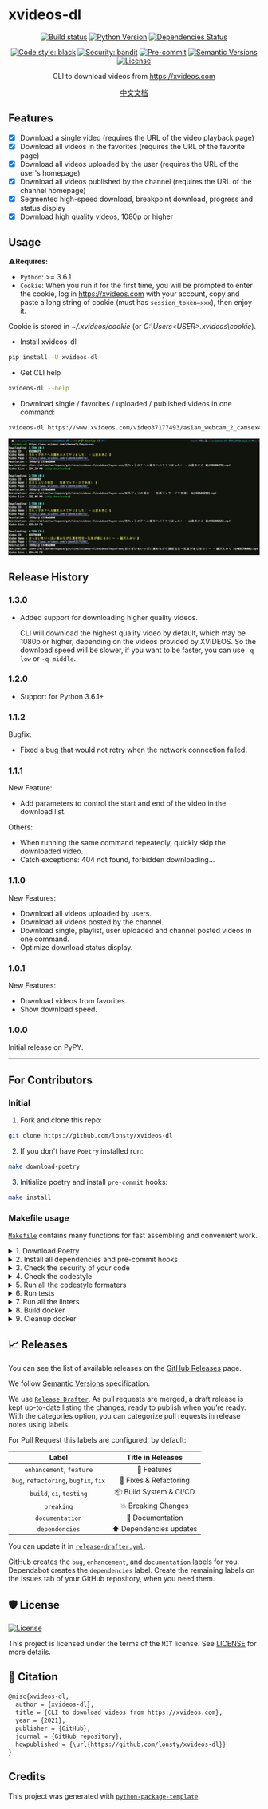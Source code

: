 # xvideos-dl

<div align="center">

[![Build status](https://github.com/lonsty/xvideos-dl/workflows/build/badge.svg?branch=master&event=push)](https://github.com/lonsty/xvideos-dl/actions?query=workflow%3Abuild)
[![Python Version](https://img.shields.io/pypi/pyversions/xvideos-dl.svg)](https://pypi.org/project/xvideos-dl/)
[![Dependencies Status](https://img.shields.io/badge/dependencies-up%20to%20date-brightgreen.svg)](https://github.com/lonsty/xvideos-dl/pulls?utf8=%E2%9C%93&q=is%3Apr%20author%3Aapp%2Fdependabot)

[![Code style: black](https://img.shields.io/badge/code%20style-black-000000.svg)](https://github.com/psf/black)
[![Security: bandit](https://img.shields.io/badge/security-bandit-green.svg)](https://github.com/PyCQA/bandit)
[![Pre-commit](https://img.shields.io/badge/pre--commit-enabled-brightgreen?logo=pre-commit&logoColor=white)](https://github.com/lonsty/xvideos-dl/blob/master/.pre-commit-config.yaml)
[![Semantic Versions](https://img.shields.io/badge/%F0%9F%9A%80-semantic%20versions-informational.svg)](https://github.com/lonsty/xvideos-dl/releases)
[![License](https://img.shields.io/github/license/lonsty/xvideos-dl)](https://github.com/lonsty/xvideos-dl/blob/master/LICENSE)

CLI to download videos from https://xvideos.com

</div>

<div align="center"><a href="https://github.com/lonsty/xvideos-dl/blob/master/README_CN.md">中文文档</a></div>

## Features

- [X] Download a single video (requires the URL of the video playback page)
- [X] Download all videos in the favorites (requires the URL of the favorite page)
- [X] Download all videos uploaded by the user (requires the URL of the user's homepage)
- [X] Download all videos published by the channel (requires the URL of the channel homepage)
- [X] Segmented high-speed download, breakpoint download, progress and status display
- [x] Download high quality videos, 1080p or higher

## Usage

⚠️**Requires:**

- `Python`: >= 3.6.1
- `Cookie`: When you run it for the first time, you will be prompted to enter the cookie, log in https://xvideos.com with your account, copy and paste a long string of cookie (must has `session_token=xxx`), then enjoy it.

Cookie is stored in *~/.xvideos/cookie* (or *C:\Users\<USER>\.xvideos\cookie*).

- Install xvideos-dl

```bash
pip install -U xvideos-dl
```

- Get CLI help

```bash
xvideos-dl --help
```

- Download single / favorites / uploaded / published videos in one command:

```bash
xvideos-dl https://www.xvideos.com/video37177493/asian_webcam_2_camsex4u.life https://www.xvideos.com/favorite/71879935/_ https://www.xvideos.com/profiles/mypornstation https://www.xvideos.com/channels/av69tv  
```

![demo](demo_2.jpeg)

## Release History

### 1.3.0

- Added support for downloading higher quality videos. 

  CLI will download the highest quality video by default, which may be 1080p or higher, depending on the videos provided by XVIDEOS.
  So the download speed will be slower, if you want to be faster, you can use `-q low` or `-q middle`.

### 1.2.0

- Support for Python 3.6.1+

### 1.1.2

Bugfix:

- Fixed a bug that would not retry when the network connection failed.

### 1.1.1

New Feature:

- Add parameters to control the start and end of the video in the download list.

Others:

- When running the same command repeatedly, quickly skip the downloaded video.
- Catch exceptions: 404 not found, forbidden downloading...

### 1.1.0

New Features:

- Download all videos uploaded by users.
- Download all videos posted by the channel.
- Download single, playlist, user uploaded and channel posted videos in one command.
- Optimize download status display.

### 1.0.1

New Features:

- Download videos from favorites.
- Show download speed.

### 1.0.0

Initial release on PyPY.

<hr>

## For Contributors

### Initial

1. Fork and clone this repo:

```bash
git clone https://github.com/lonsty/xvideos-dl
```

2. If you don't have `Poetry` installed run:

```bash
make download-poetry
```

3. Initialize poetry and install `pre-commit` hooks:

```bash
make install
```

### Makefile usage

[`Makefile`](https://github.com/lonsty/xvideos-dl/blob/master/Makefile) contains many functions for fast assembling and convenient work.

<details>
<summary>1. Download Poetry</summary>
<p>

```bash
make download-poetry
```

</p>
</details>

<details>
<summary>2. Install all dependencies and pre-commit hooks</summary>
<p>

```bash
make install
```

If you do not want to install pre-commit hooks, run the command with the NO_PRE_COMMIT flag:

```bash
make install NO_PRE_COMMIT=1
```

</p>
</details>

<details>
<summary>3. Check the security of your code</summary>
<p>

```bash
make check-safety
```

This command launches a `Poetry` and `Pip` integrity check as well as identifies security issues with `Safety` and `Bandit`. By default, the build will not crash if any of the items fail. But you can set `STRICT=1` for the entire build, or you can configure strictness for each item separately.

```bash
make check-safety STRICT=1
```

or only for `safety`:

```bash
make check-safety SAFETY_STRICT=1
```

multiple

```bash
make check-safety PIP_STRICT=1 SAFETY_STRICT=1
```

> List of flags for `check-safety` (can be set to `1` or `0`): `STRICT`, `POETRY_STRICT`, `PIP_STRICT`, `SAFETY_STRICT`, `BANDIT_STRICT`.

</p>
</details>

<details>
<summary>4. Check the codestyle</summary>
<p>

The command is similar to `check-safety` but to check the code style, obviously. It uses `Black`, `Darglint`, `Isort`, and `Mypy` inside.

```bash
make check-style
```

It may also contain the `STRICT` flag.

```bash
make check-style STRICT=1
```

> List of flags for `check-style` (can be set to `1` or `0`): `STRICT`, `BLACK_STRICT`, `DARGLINT_STRICT`, `ISORT_STRICT`, `MYPY_STRICT`.

</p>
</details>

<details>
<summary>5. Run all the codestyle formaters</summary>
<p>

Codestyle uses `pre-commit` hooks, so ensure you've run `make install` before.

```bash
make codestyle
```

</p>
</details>

<details>
<summary>6. Run tests</summary>
<p>

```bash
make test
```

</p>
</details>

<details>
<summary>7. Run all the linters</summary>
<p>

```bash
make lint
```

the same as:

```bash
make test && make check-safety && make check-style
```

> List of flags for `lint` (can be set to `1` or `0`): `STRICT`, `POETRY_STRICT`, `PIP_STRICT`, `SAFETY_STRICT`, `BANDIT_STRICT`, `BLACK_STRICT`, `DARGLINT_STRICT`, `ISORT_STRICT`, `MYPY_STRICT`.

</p>
</details>

<details>
<summary>8. Build docker</summary>
<p>

```bash
make docker
```

which is equivalent to:

```bash
make docker VERSION=latest
```

More information [here](https://github.com/lonsty/xvideos-dl/tree/master/docker).

</p>
</details>

<details>
<summary>9. Cleanup docker</summary>
<p>

```bash
make clean_docker
```

or to remove all build

```bash
make clean
```

More information [here](https://github.com/lonsty/xvideos-dl/tree/master/docker).

</p>
</details>

## 📈 Releases

You can see the list of available releases on the [GitHub Releases](https://github.com/lonsty/xvideos-dl/releases) page.

We follow [Semantic Versions](https://semver.org/) specification.

We use [`Release Drafter`](https://github.com/marketplace/actions/release-drafter). As pull requests are merged, a draft release is kept up-to-date listing the changes, ready to publish when you’re ready. With the categories option, you can categorize pull requests in release notes using labels.

For Pull Request this labels are configured, by default:

|               **Label**               |  **Title in Releases**  |
| :-----------------------------------: | :---------------------: |
|       `enhancement`, `feature`        |       🚀 Features       |
| `bug`, `refactoring`, `bugfix`, `fix` | 🔧 Fixes & Refactoring  |
|       `build`, `ci`, `testing`        | 📦 Build System & CI/CD |
|              `breaking`               |   💥 Breaking Changes   |
|            `documentation`            |    📝 Documentation     |
|            `dependencies`             | ⬆️ Dependencies updates |

You can update it in [`release-drafter.yml`](https://github.com/lonsty/xvideos-dl/blob/master/.github/release-drafter.yml).

GitHub creates the `bug`, `enhancement`, and `documentation` labels for you. Dependabot creates the `dependencies` label. Create the remaining labels on the Issues tab of your GitHub repository, when you need them.

## 🛡 License

[![License](https://img.shields.io/github/license/lonsty/xvideos-dl)](https://github.com/lonsty/xvideos-dl/blob/master/LICENSE)

This project is licensed under the terms of the `MIT` license. See [LICENSE](https://github.com/lonsty/xvideos-dl/blob/master/LICENSE) for more details.

## 📃 Citation

```
@misc{xvideos-dl,
  author = {xvideos-dl},
  title = {CLI to download videos from https://xvideos.com},
  year = {2021},
  publisher = {GitHub},
  journal = {GitHub repository},
  howpublished = {\url{https://github.com/lonsty/xvideos-dl}}
}
```

## Credits

This project was generated with [`python-package-template`](https://github.com/TezRomacH/python-package-template).
